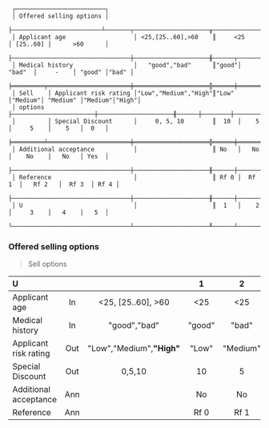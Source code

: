 ```text
 ┌─────────────────────────┐
 │ Offered selling options │
 ├─────────────────────────┴───────┬─────────────────────╥───────────────┬──────────┬───────────────┐
 │ Applicant age                   │ <25,[25..60],>60    ║     <25       │ [25..60] │      >60      │
 ├─────────────────────────────────┼─────────────────────╫──────┬────────┼──────────┼────────┬──────┤
 │ Medical history                 │   "good","bad"      ║"good"│ "bad"  │     -    │ "good" │"bad" │
 ╞═════════╤═══════════════════════╪═════════════════════╬══════╪════════╪══════════╪════════╪══════╡
 │ Sell    │ Applicant risk rating │"Low","Medium","High"║"Low" │"Medium"│ "Medium" │"Medium"│"High"│
 │ options ├───────────────────────┼─────────────────────╫──────┼────────┼──────────┼────────┼──────┤
 │         │ Special Discount      │     0, 5, 10        ║  10  │    5   │     5    │    5   │  0   │
 ╞═════════╧═══════════════════════╪═════════════════════╬══════╪════════╪══════════╪════════╪══════╡
 │ Additional acceptance           │                     ║ No   │   No   │    No    │   No   │ Yes  │
 ├─────────────────────────────────┼─────────────────────╫──────┼────────┼──────────┼────────┼──────┤
 │ Reference                       │                     ║ Rf 0 │  Rf 1  │   Rf 2   │  Rf 3  │ Rf 4 │
 ├─────────────────────────────────┼─────────────────────╫──────┼────────┼──────────┼────────┼──────┤
 │ U                               │                     ║  1   │    2   │     3    │   4    │   5  │
 └─────────────────────────────────┴─────────────────────╨──────┴────────┴──────────┴────────┴──────┘
```

### Offered selling options
> Sell options

| U                     |     |                           |   1    |    2     |    3     |    4     |   5    |
|:----------------------|:---:|:-------------------------:|:------:|:--------:|:--------:|:--------:|:------:|
| Applicant age         | In  |    <25, [25..60], >60     |  <25   |   <25    | [25..60] |   >60    |  >60   |
| Medical history       | In  |       "good","bad"        | "good" |  "bad"   |    -     |  "good"  | "bad"  |
| Applicant risk rating | Out | "Low","Medium",**"High"** | "Low"  | "Medium" | "Medium" | "Medium" | "High" |
| Special Discount      | Out |          0,5,10           |   10   |    5     |    5     |    5     |   0    |
| Additional acceptance | Ann |                           |   No   |    No    |    No    |    No    |  Yes   |
| Reference             | Ann |                           |  Rf 0  |   Rf 1   |   Rf 2   |   Rf 3   |  Rf 4  |
